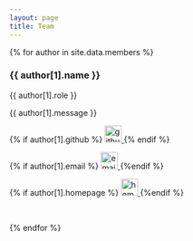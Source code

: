 ```yaml
---
layout: page
title: Team
---
```


{% for author in site.data.members %}
<a name="{{ author[0] }}"></a>
### {{ author[1].name }}
<div class="author-role">{{ author[1].role }}</div>

{{ author[1].message }}

<div class="author-contact">

{% if author[1].github %}
<a href="https://github.com/{{ author[1].github }}" target="_blank">
<img src="{{ site.baseurl }}/public/imgs/icon_github.svg" with="30" height="30" alt="github"/>
</a>
{% endif %}

{% if author[1].email %}
<a href="mailto:{{ author[1].email }}" target="_top">
<img src="{{ site.baseurl }}/public/imgs/icon_mail.svg" with="30" height="30" alt="email"/>
</a>
{%endif %}

{% if author[1].homepage %}
<a href="{{ author[1].homepage }}" target="_blank">
<img src="{{ site.baseurl }}/public/imgs/icon_home.svg" with="30" height="30" alt="homepage"/>
</a>
{%endif %}
</div>
<br>

{% endfor %}
